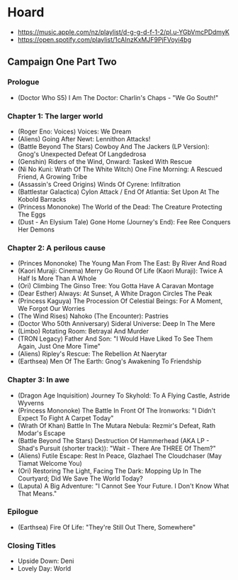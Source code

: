 # Hoard

* https://music.apple.com/nz/playlist/d-g-g-d-f-1-2/pl.u-YGbVmcPDdmyK
* https://open.spotify.com/playlist/1cAInzKxMJF9PjFVoyi4bg

## Campaign One Part Two
### Prologue

* (Doctor Who S5) I Am The Doctor: Charlin's Chaps - "We Go South!"

### Chapter 1: The larger world

* (Roger Eno: Voices) Voices: We Dream
* (Aliens) Going After Newt: Lennithon Attacks!
* (Battle Beyond The Stars) Cowboy And The Jackers (LP Version): Gnog's Unexpected Defeat Of Langdedrosa
* (Genshin) Riders of the Wind, Onward: Tasked With Rescue
* (Ni No Kuni: Wrath Of The White Witch) One Fine Morning: A Rescued Friend, A Growing Tribe
* (Assassin's Creed Origins) Winds Of Cyrene: Infiltration
* (Battlestar Galactica) Cylon Attack / End Of Atlantia: Set Upon At The Kobold Barracks
* (Princess Mononoke) The World of the Dead: The Creature Protecting The Eggs
* (Dust - An Elysium Tale) Gone Home (Journey's End): Fee Ree Conquers Her Demons

### Chapter 2: A perilous cause

* (Princes Mononoke) The Young Man From The East: By River And Road
* (Kaori Muraji: Cinema) Merry Go Round Of Life (Kaori Muraji): Twice A Half Is More Than A Whole
* (Ori) Climbing The Ginso Tree: You Gotta Have A Caravan Montage
* (Dear Esther) Always: At Sunset, A White Dragon Circles The Peak
* (Princess Kaguya) The Procession Of Celestial Beings: For A Moment, We Forgot Our Worries
* (The Wind Rises) Nahoko (The Encounter): Pastries
* (Doctor Who 50th Anniversary) Sideral Universe: Deep In The Mere
* (Limbo) Rotating Room: Betrayal And Murder
* (TRON Legacy) Father And Son: "I Would Have Liked To See Them Again, Just One More Time"
* (Aliens) Ripley's Rescue: The Rebellion At Naerytar
* (Earthsea) Men Of The Earth: Gnog's Awakening To Friendship

### Chapter 3: In awe

* (Dragon Age Inquisition) Journey To Skyhold: To A Flying Castle, Astride Wyverns
* (Princess Mononoke) The Battle In Front Of The Ironworks: "I Didn't Expect To Fight A Carpet Today"
* (Wrath Of Khan) Battle In The Mutara Nebula: Rezmir's Defeat, Rath Modar's Escape
* (Battle Beyond The Stars) Destruction Of Hammerhead (AKA LP - Shad's Pursuit (shorter track)): "Wait - There Are THREE Of Them?"
* (Aliens) Futile Escape: Rest In Peace, Glazhael The Cloudchaser (May Tiamat Welcome You)
* (Ori) Restoring The Light, Facing The Dark: Mopping Up In The Courtyard; Did We Save The World Today?
* (Laputa) A Big Adventure: "I Cannot See Your Future. I Don't Know What That Means."

### Epilogue

* (Earthsea) Fire Of Life: "They're Still Out There, Somewhere"

### Closing Titles

* Upside Down: Deni
* Lovely Day: World
